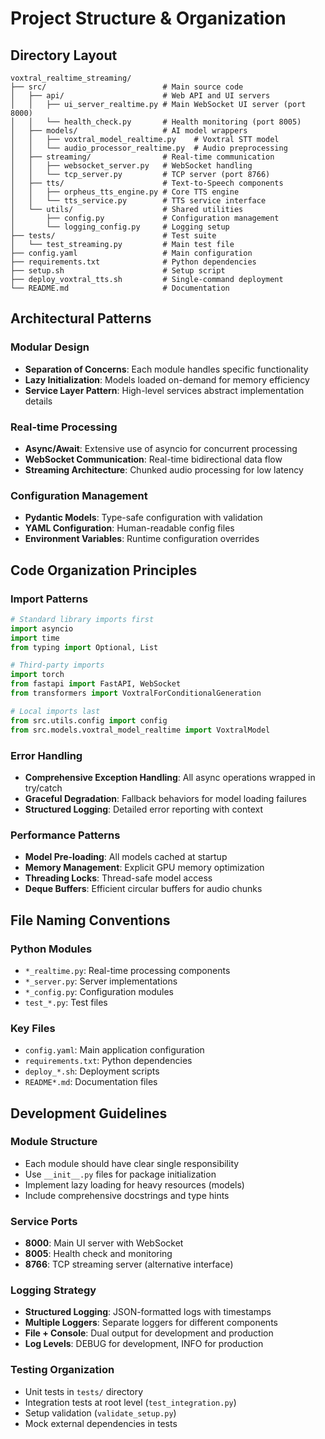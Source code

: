 # Project Structure & Organization

## Directory Layout

```
voxtral_realtime_streaming/
├── src/                          # Main source code
│   ├── api/                      # Web API and UI servers
│   │   ├── ui_server_realtime.py # Main WebSocket UI server (port 8000)
│   │   └── health_check.py       # Health monitoring (port 8005)
│   ├── models/                   # AI model wrappers
│   │   ├── voxtral_model_realtime.py    # Voxtral STT model
│   │   └── audio_processor_realtime.py  # Audio preprocessing
│   ├── streaming/                # Real-time communication
│   │   ├── websocket_server.py   # WebSocket handling
│   │   └── tcp_server.py         # TCP server (port 8766)
│   ├── tts/                      # Text-to-Speech components
│   │   ├── orpheus_tts_engine.py # Core TTS engine
│   │   └── tts_service.py        # TTS service interface
│   └── utils/                    # Shared utilities
│       ├── config.py             # Configuration management
│       └── logging_config.py     # Logging setup
├── tests/                        # Test suite
│   └── test_streaming.py         # Main test file
├── config.yaml                   # Main configuration
├── requirements.txt              # Python dependencies
├── setup.sh                      # Setup script
├── deploy_voxtral_tts.sh         # Single-command deployment
└── README.md                     # Documentation
```

## Architectural Patterns

### Modular Design
- **Separation of Concerns**: Each module handles specific functionality
- **Lazy Initialization**: Models loaded on-demand for memory efficiency
- **Service Layer Pattern**: High-level services abstract implementation details

### Real-time Processing
- **Async/Await**: Extensive use of asyncio for concurrent processing
- **WebSocket Communication**: Real-time bidirectional data flow
- **Streaming Architecture**: Chunked audio processing for low latency

### Configuration Management
- **Pydantic Models**: Type-safe configuration with validation
- **YAML Configuration**: Human-readable config files
- **Environment Variables**: Runtime configuration overrides

## Code Organization Principles

### Import Patterns
```python
# Standard library imports first
import asyncio
import time
from typing import Optional, List

# Third-party imports
import torch
from fastapi import FastAPI, WebSocket
from transformers import VoxtralForConditionalGeneration

# Local imports last
from src.utils.config import config
from src.models.voxtral_model_realtime import VoxtralModel
```

### Error Handling
- **Comprehensive Exception Handling**: All async operations wrapped in try/catch
- **Graceful Degradation**: Fallback behaviors for model loading failures
- **Structured Logging**: Detailed error reporting with context

### Performance Patterns
- **Model Pre-loading**: All models cached at startup
- **Memory Management**: Explicit GPU memory optimization
- **Threading Locks**: Thread-safe model access
- **Deque Buffers**: Efficient circular buffers for audio chunks

## File Naming Conventions

### Python Modules
- `*_realtime.py`: Real-time processing components
- `*_server.py`: Server implementations
- `*_config.py`: Configuration modules
- `test_*.py`: Test files

### Key Files
- `config.yaml`: Main application configuration
- `requirements.txt`: Python dependencies
- `deploy_*.sh`: Deployment scripts
- `README*.md`: Documentation files

## Development Guidelines

### Module Structure
- Each module should have clear single responsibility
- Use `__init__.py` files for package initialization
- Implement lazy loading for heavy resources (models)
- Include comprehensive docstrings and type hints

### Service Ports
- **8000**: Main UI server with WebSocket
- **8005**: Health check and monitoring
- **8766**: TCP streaming server (alternative interface)

### Logging Strategy
- **Structured Logging**: JSON-formatted logs with timestamps
- **Multiple Loggers**: Separate loggers for different components
- **File + Console**: Dual output for development and production
- **Log Levels**: DEBUG for development, INFO for production

### Testing Organization
- Unit tests in `tests/` directory
- Integration tests at root level (`test_integration.py`)
- Setup validation (`validate_setup.py`)
- Mock external dependencies in tests